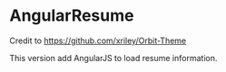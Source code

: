 # AngularResume

Credit to https://github.com/xriley/Orbit-Theme

This version add AngularJS to load resume information.

